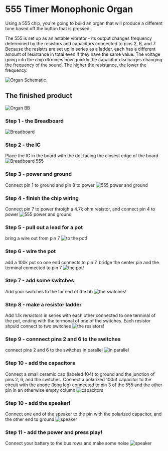 # 555 Timer Monophonic Organ

Using a 555 chip, you're going to build an organ that will produce a different tone based off the button that is pressed.

The 555 is set up as an astable vibrator - its output changes frequency determined by the resistors and capacitors connected to pins 2, 6, and 7. Because the resistrs are set up in series as a ladder, each has a different amount of resistance in total even if they have the same value. The voltage going into the chip dtrmines how quickly the capacitor discharges changing the frequency of the sound. The higher the resistance, the lower the frequency.

![Organ Schematic](https://www.555-timer-circuits.com/images/circuit-toy-organ-schematic.gif)

## The finished product
![Organ BB](555_toy_organ_bb.png)

### Step 1 - the Breadboard
![Breadboard](10.png)

### Step 2 - the IC
Place the IC in the board with the dot facing the closest edge of the board
![Breadboard 555](09.png)

### Step 3 - power and ground
Connect pin 1 to ground and pin 8 to power
![555 power and ground](08.png)

### Step 4 - finish the chip wiring
Connect pin 7 to power throigh a 4.7k ohm resistor, and connect pin 4 to power
![555 power and ground](07.png)

### Step 5 - pull out a lead for a pot
bring a wire out from pin 7
![to the pot!](06.png)

### Step 6 - wire the pot 
add a 100k pot so one end connects to pin 7. bridge the center pin and the terminal connected to pin 7
![the pot!](05.png)

### Step 7 - add some switches 
Add your switches to the far end of the bb
![the switches!](04.png)

### Step 8 - make a resistor ladder 
Add 1.1k rersistors in series with each other connected to one terminal of the pot, ending with the termonal of one of the switches. Each resistor shpuld connect to two switches
![the resistors!](03.png)

### Step 9 - connnect pins 2 and 6 to the switches
connect pins 2 and 6 to the switches in parallel
![in parallel](02.png)

### Step 10 - add the capacitors
Connect a small ceramic cap (labeled 104) to ground and the junction of pins 2, 6, and the switches. Connect a polarized 100uf capacitor to the circuit with the anode (long leg) connected to pin 3 of the 555 and the other pin in an otherwise empty column 
![capacitors](01.png)

### Step 10 - add the speaker!
Connect one end of the speaker to the pin with the polarized capacitor, and the other end to ground
![speaker](00.png)

### Step 11 - add the power and press play!
Connect your battery to the bus rows and make some noise
![speaker](555_toy_organ_bb.png)